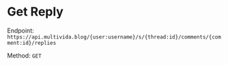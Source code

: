 # Get Reply

Endpoint: `https://api.multivida.blog/{user:username}/s/{thread:id}/comments/{comment:id}/replies` 

Method: `GET`
